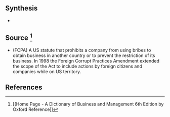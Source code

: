 ## Synthesis
- 
## Source [^1]
- (FCPA) A US statute that prohibits a company from using bribes to obtain business in another country or to prevent the restriction of its business. In 1998 the Foreign Corrupt Practices Amendment extended the scope of the Act to include actions by foreign citizens and companies while on US territory.
## References

[^1]: [[Home Page - A Dictionary of Business and Management 6th Edition by Oxford Reference]]